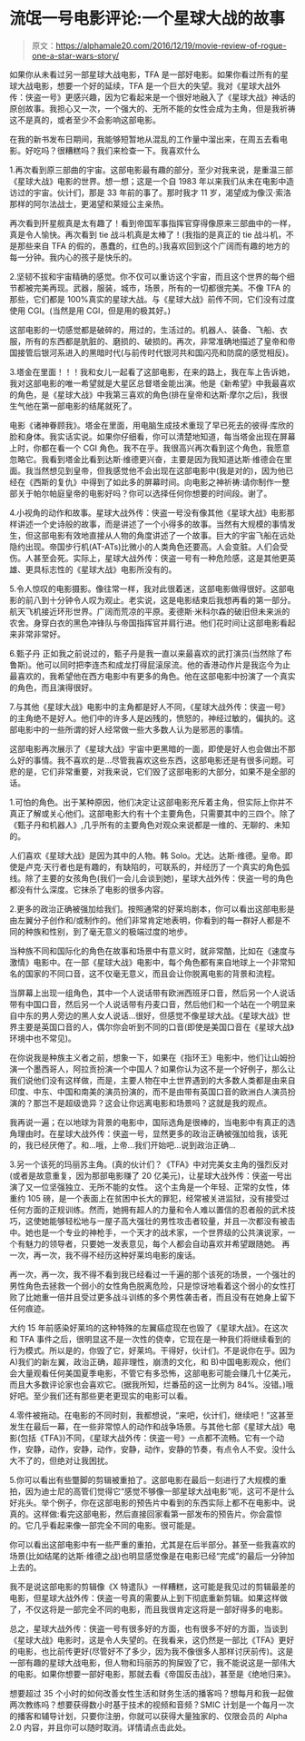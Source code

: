 # 流氓一号电影评论:一个星球大战的故事

> 原文：<https://alphamale20.com/2016/12/19/movie-review-of-rogue-one-a-star-wars-story/>

如果你从未看过另一部星球大战电影，TFA 是一部好电影。如果你看过所有的星球大战电影，想要一个好的延续，TFA 是一个巨大的失望。我对《星球大战外传：侠盗一号》更感兴趣，因为它看起来是一个很好地融入了《星球大战》神话的原创故事。我担心又一次，一个强大的、无所不能的女性会成为主角，但是我祈祷这不是真的，或者至少不会影响这部电影。

在我的新书发布日期间，我能够短暂地从混乱的工作量中溜出来，在周五去看电影。好吃吗？很糟糕吗？我们来检查一下。我喜欢什么

1.再次看到原三部曲的宇宙。这部电影最有趣的部分，至少对我来说，是重温三部《星球大战》电影的世界。想一想；这是一个自 1983 年以来我们从未在电影中造访过的宇宙。伙计们，那是 33 年前的事了。那时我才 11 岁，渴望成为像汉·索洛那样的阿尔法战士，更渴望和莱娅公主亲热。

再次看到歼星舰真是太有趣了！看到帝国军事指挥官穿得像原来三部曲中的一样，真是令人愉快。再次看到 tie 战斗机真是太棒了！(我指的是真正的 tie 战斗机，不是那些来自 TFA 的假的，愚蠢的，红色的。)我喜欢回到这个广阔而有趣的地方的每一分钟。我内心的孩子是快乐的。

2.坚韧不拔和宇宙精确的感觉。你不仅可以重访这个宇宙，而且这个世界的每个细节都被完美再现。武器，服装，城市，场景，所有的一切都很完美。不像 TFA 的那些，它们都是 100%真实的星球大战。与《星球大战》前传不同，它们没有过度使用 CGI。(当然是用 CGI，但是用的极其好。)

这部电影的一切感觉都是破碎的，用过的，生活过的。机器人、装备、飞船、衣服，所有的东西都是肮脏的、磨损的、破损的。再次，非常准确地描述了皇帝和帝国接管后银河系进入的黑暗时代(与前传时代银河共和国闪亮和防腐的感觉相反)。

3.塔金在里面！！！我和女儿一起看了这部电影，在来的路上，我在车上告诉她，我对这部电影的唯一希望就是大星区总督塔金能出演。他是《新希望》中我最喜欢的角色，是《星球大战》中我第三喜欢的角色(排在皇帝和达斯·摩尔之后)，我很生气他在第一部电影的结尾就死了。

电影《诸神眷顾我》。塔金在里面，用电脑生成技术重现了早已死去的彼得·库欣的脸和身体。我实话实说。如果你仔细看，你可以清楚地知道，每当塔金出现在屏幕上时，你都在看一个 CGI 角色。我不在乎。我很高兴再次看到这个角色，我愿意忽略它。我看到塔金比看到达斯·维德更兴奋，主要是因为我知道达斯·维德会在里面。我当然想见到皇帝，但我感觉他不会出现在这部电影中(我是对的)，因为他已经在《西斯的复仇》中得到了如此多的屏幕时间。向电影之神祈祷:请你制作一整部关于帕尔帕庭皇帝的电影好吗？你可以选择任何你想要的时间段。谢了。

4.小视角的动作和故事。星球大战外传：侠盗一号没有像其他《星球大战》电影那样讲述一个史诗般的故事，而是讲述了一个小得多的故事。当然有大规模的事情发生，但这部电影有效地直接从人物的角度讲述了一个故事。巨大的宇宙飞船在远处隐约出现。帝国步行机(AT-ATs)比微小的人类角色还要高。人会变脏。人们会受伤。人甚至会死。实际上，星球大战外传：侠盗一号有一种危险感，这是其他更英雄、更具标志性的《星球大战》电影所没有的。

5.令人惊叹的电影摄影。像往常一样，我对此很着迷，这部电影做得很好。这部电影的前八到十分钟令人叹为观止。老实说，这是电影结束后我想再看的第一部分。航天飞机接近环形世界。广阔而荒凉的平原。麦德斯·米科尔森的破旧但未来派的农舍。身穿白衣的黑色冲锋队与帝国指挥官并肩行进。他们花时间让这部电影看起来非常非常好。

6.甄子丹
正如我之前说过的，甄子丹是我一直以来最喜欢的武打演员(当然除了布鲁斯)。他可以同时把李连杰和成龙打得屁滚尿流。他的香港动作片是我迄今为止最喜欢的，我希望他在西方电影中有更多的角色。他在这部电影中扮演了一个真实的角色，而且演得很好。

7.与其他《星球大战》电影中的主角都是好人不同，《星球大战外传：侠盗一号》的主角绝不是好人。他们中的许多人是凶残的，愤怒的，神经过敏的，偏执的。这部电影中的一些所谓的好人经常做一些大多数人认为是邪恶的事情。

这部电影再次展示了《星球大战》宇宙中更黑暗的一面，即使是好人也会做出不那么好的事情。我不喜欢的是...尽管我喜欢这些东西，这部电影还是有很多问题。可悲的是，它们非常重要，对我来说，它们毁了这部电影的大部分，如果不是全部的话。

1.可怕的角色。出于某种原因，他们决定让这部电影充斥着主角，但实际上你并不真正了解或关心他们。这部电影大约有十个主要角色，只需要其中的三四个。除了《甄子丹和机器人》,几乎所有的主要角色对观众来说都是一维的、无聊的、未知的。

人们喜欢《星球大战》是因为其中的人物。韩 Solo。尤达。达斯·维德。皇帝。即使是卢克·天行者也是有趣的，有缺陷的，可联系的，并经历了一个真实的角色弧线。除了主要的女孩角色(我们一会儿会谈到她)，星球大战外传：侠盗一号的角色都没有什么深度。它抹杀了电影的很多内容。

2.更多的政治正确被强加给我们。按照通常的好莱坞剧本，你可以看出这部电影是由左翼分子创作和/或制作的。他们非常肯定地表明，你看到的每一群好人都是不同的种族和性别，到了毫无意义的极端过度的地步。

当种族不同和国际化的角色在故事和场景中有意义时，就非常酷，比如在《速度与激情》电影中。在一部《星球大战》电影中，每个角色都有来自地球上一个非常知名的国家的不同口音，这不仅毫无意义，而且会让你脱离电影的背景和流程。

当屏幕上出现一组角色，其中一个人说话带有欧洲西班牙口音，然后另一个人说话带有中国口音，然后另一个人说话带有丹麦口音，然后他们和一个站在一个明显来自中东的男人旁边的黑人女人说话...很好，但感觉不像星球大战。《星球大战》世界主要是英国口音的人，偶尔你会听到不同的口音(即使是美国口音在《星球大战》环境中也不常见)。

在你说我是种族主义者之前，想象一下，如果在《指环王》电影中，他们让山姆扮演一个墨西哥人，阿拉贡扮演一个中国人？如果你认为这不是一个好例子，那么让我们说他们没有这样做，而是，主要人物在中土世界遇到的大多数人类都是由来自印度、中东、中国和南美的演员扮演的，而不是由带有英国口音的欧洲白人演员扮演的？那岂不是超级诡异？这会让你远离电影和场景吗？这就是我的观点。

我再说一遍；在以地球为背景的电影中，国际选角是很棒的，当电影中有真正的选角理由时。在星球大战外传：侠盗一号，显然更多的政治正确被强加给我，该死的，我已经厌倦了。和...哦，上帝...我们开始吧...说到政治正确...

3.另一个该死的玛丽苏主角。(真的伙计们？《TFA》中对完美女主角的强烈反对(或者是故意重复，因为那部电影赚了 20 亿美元)，让星球大战外传：侠盗一号出演了又一位坚强独立、无所不能的女性。
这个主角是一个年轻、正常的女性，体重约 105 磅，是一个表面上在贫困中长大的罪犯，经常被关进监狱，没有接受过任何方面的正规训练。然而，她拥有超人的力量和令人难以置信的忍者般的武术技巧，这使她能够轻松地与一屋子高大强壮的男性攻击者较量，并且一次都没有被击中。她也是一个专业的神枪手，一个天才的战术家，一个世界级的公共演说家，一个有魅力的领导者，只要她一发表意见，每个人都会自动喜欢并希望跟随她。
再一次，再一次，我不得不经历这种好莱坞电影的废话。

再一次，再一次，我不得不看到我已经看过一千遍的那个该死的场景，一个强壮的男性角色去拯救一个弱小的女性角色脱离危险，只是惊讶地看着这个弱小的女性打败了比她重一倍并且受过更多战斗训练的多个男性袭击者，而且没有在她身上留下任何痕迹。

大约 15 年前感染好莱坞的这种特殊的左翼癌症现在也毁了《星球大战》。在这次和 TFA 事件之后，很明显这不是一次性的侥幸，它现在是一种我们将继续看到的行为模式。所以是的，你毁了它，好莱坞。干得好，伙计们。不是说你在乎。因为 A)我们的新左翼，政治正确，超非理性，崩溃的文化，和 B)中国电影观众，他们会大量观看任何美国夏季电影，不管它有多恐怖，这部电影可能会赚几十亿美元，而且大多数评论家也会喜欢它。(据我所知，烂番茄的这一比例为 84%。没错。)哦好吧。至少我们还有那些更老更现实的电影可以看。

4.零件被拖动。在电影的不同时刻，我都想说，“来吧，伙计们，继续吧！”这甚至发生在最后一幕，在一些非常惊人的动作和战争场景。与其他七部《星球大战》电影(包括《TFA》)不同，《星球大战外传：侠盗一号》一点都不流畅。它有一个动作，安静，动作，安静，动作，安静，动作，安静的节奏，有点令人不安。没什么大不了的，但绝对让我困扰。

5.你可以看出有些蹩脚的剪辑被重拍了。这部电影在最后一刻进行了大规模的重拍，因为迪士尼的高管们觉得它“感觉不够像一部星球大战电影”呃，这可不是什么好兆头。举个例子，你在这部电影的预告片中看到的东西实际上都不在电影中。说真的。这样做:看完这部电影，然后直接回家看第一部发布的预告片。你会震惊的。它几乎看起来像一部完全不同的电影。很可能是。

你可以看出这部电影中有一些严重的重拍，尤其是在后半部分。甚至一些我喜欢的场景(比如结尾的达斯·维德之战)也明显感觉像是在电影已经“完成”的最后一分钟加上去的。

我不是说这部电影的剪辑像《X 特遣队》一样糟糕，这可能是我见过的剪辑最差的电影，但星球大战外传：侠盗一号真的需要从上到下彻底重新剪辑。如果这样做了，不仅这将是一部完全不同的电影，而且我很肯定这将是一部好得多的电影。

总之，星球大战外传：侠盗一号有很多好的方面，也有很多不好的方面，当谈到《星球大战》电影时，这是令人失望的。在我看来，这仍然是一部比《TFA》更好的电影，也比前传更好(尽管好不了多少，因为我不像很多人那样讨厌前传)。这是一部有趣的星球大战电影，但人物和玛丽苏的狗屎毁了它，我不能说这是一部伟大的电影。如果你想要一部好电影，那就去看《帝国反击战》，甚至是《绝地归来》。

想要超过 35 个小时的如何改善女性生活和财务生活的播客吗？想每月和我一起做两次教练吗？想要获得数小时基于技术的视频和音频？SMIC 计划是一个每月一次的播客和辅导计划，只要你注册，你就可以获得大量独家的、仅限会员的 Alpha 2.0 内容，并且你可以随时取消。详情请点击此处。